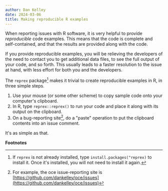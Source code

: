```yaml
---
author: Dan Kelley
date: 2024-03-06
title: Making reproducible R examples
---
```


When reporting issues with R software, it is very helpful to provide
*reproducible* code examples.  This means that the code is complete and
self-contained, and that the results are provided along with the code.

If you provide reproducible examples, you will be relieving the developers of
the need to contact you to get additional data files, to see the full output of
your code, and so forth.  This usually leads to a faster resolution to the
issue at hand, with less effort for both you and the developers.

The `reprex` package[^1] makes it trivial to create reproducible examples in R,
in three simple steps.

1. Use your mouse (or some other scheme) to copy sample code onto your
   computer's clipboard.
2. In R, type `reprex::reprex()` to run your code and place it along with its
   output on the clipboard.
3. On a bug-reporting site[^2], do a "paste" operation to put the clipboard
   contents into an issue comment.

It's as simple as that.

**Footnotes**

[^1]: If `reprex` is not already installed, type `install.packages("reprex)` to
    install it. Once it's installed, you will not need to install it again.

[^2]: For example, the oce issue-reporting site is
    [https://github.com/dankelley/oce/issues](https://github.com/dankelley/oce/issues)
